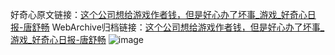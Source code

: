 好奇心原文链接：[这个公司想给游戏作者钱，但是好心办了坏事_游戏_好奇心日报-唐舒畅](https://www.qdaily.com/articles/9164.html)
WebArchive归档链接：[这个公司想给游戏作者钱，但是好心办了坏事_游戏_好奇心日报-唐舒畅](http://web.archive.org/web/20190623153826/https://www.qdaily.com/articles/9164.html)
![image](http://ww3.sinaimg.cn/large/007d5XDply1g3ve923viwj30u02sae81)